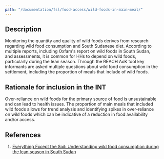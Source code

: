 ```yaml
---
path: "/documentation/fsl/food-access/wild-foods-in-main-meal/"
---
```


## Description

Monitoring the quantity and quality of wild foods derives from research regarding wild food consumption and South Sudanese diet. According to multiple reports, including Oxfam's report on wild foods in South Sudan, and assessments, it is common for HHs to depend on wild foods, particularly during the lean season. Through the REACH AoK tool key informants are asked multiple questions about wild food consumption in the settlement, including the proportion of meals that include of wild foods.

## Rationale for inclusion in the INT

Over-reliance on wild foods for the primary source of food is unsustainable and can lead to health issues. The proportion of main meals that included wild foods allows for trend analysis and identifying spikes in over-reliance on wild foods which can be indicative of a reduction in food availability and/or access.

## References

1. [Everything Except the Soil: Understanding wild food consumption during the lean season in South Sudan](https://policy-practice.oxfam.org.uk/publications/everything-except-the-soil-understanding-wild-food-consumption-during-the-lean-620360)